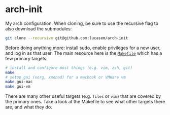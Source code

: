 # arch-init

My arch configuration. When cloning, be sure to use the recursive flag to
also download the submodules:

```sh
git clone --recursive git@github.com:lucasem/arch-init
```

Before doing anything more: install sudo, enable privileges for a new user,
and log in as that user. The main resource here is the
[`Makefile`](./Makefile) which has a few primary targets:

```sh
# install and configure most things (e.g. vim, zsh, git)
make
# setup gui (xorg, xmonad) for a macbook or VMWare vm
make gui-mac
make gui-vm
```

There are many other useful targets (e.g. `files` or `vim`) that are covered
by the primary ones. Take a look at the Makefile to see what other targets
there are, and what they do.

